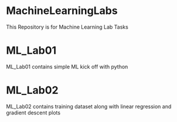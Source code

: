 # MachineLearningLabs
This Repository is for Machine Learning Lab Tasks 

# ML_Lab01
ML_Lab01 contains simple ML kick off with python

# ML_Lab02
ML_Lab02 contains training dataset along with linear regression and gradient descent plots
